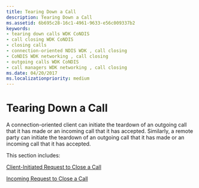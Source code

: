 ```yaml
---
title: Tearing Down a Call
description: Tearing Down a Call
ms.assetid: 6b695c28-16c1-4961-9633-e56c009337b2
keywords:
- tearing down calls WDK CoNDIS
- call closing WDK CoNDIS
- closing calls
- connection-oriented NDIS WDK , call closing
- CoNDIS WDK networking , call closing
- outgoing calls WDK CoNDIS
- call managers WDK networking , call closing
ms.date: 04/20/2017
ms.localizationpriority: medium
---
```


# Tearing Down a Call





A connection-oriented client can initiate the teardown of an outgoing call that it has made or an incoming call that it has accepted. Similarly, a remote party can initiate the teardown of an outgoing call that it has made or an incoming call that it has accepted.

This section includes:

[Client-Initiated Request to Close a Call](client-initiated-request-to-close-a-call.md)

[Incoming Request to Close a Call](incoming-request-to-close-a-call.md)

 

 





